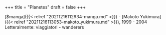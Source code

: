 +++
title = "Planetes"
draft = false
+++

[$manga]({{< relref "20211216112934-manga.md" >}}) - [Makoto Yukimura]({{< relref "20211216113053-makoto_yukimura.md" >}}), 1999 - 2004
Letteralmente: viaggiatori - wanderers
